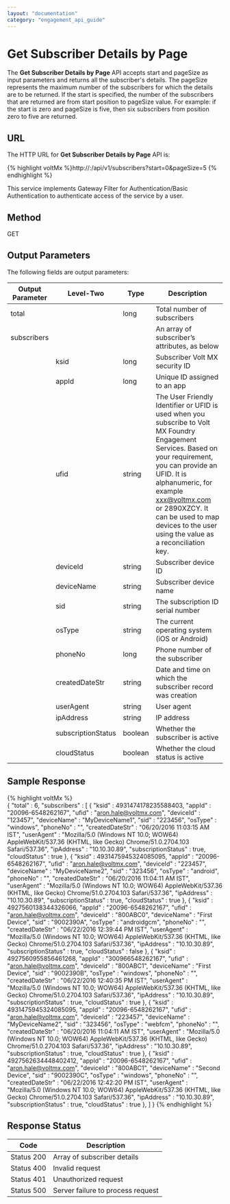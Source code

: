 ```yaml
---
layout: "documentation"
category: "engagement_api_guide"
---
```


# Get Subscriber Details by Page

The **Get Subscriber Details by Page** API accepts start and pageSize as input parameters and returns all the subscriber's details. The pageSize represents the maximum number of the subscribers for which the details are to be returned. If the start is specified, the number of the subscribers that are returned are from start position to pageSize value. For example: if the start is zero and pageSize is five, then six subscribers from position zero to five are returned.

## URL

The HTTP URL for **Get Subscriber Details by Page** API is:

{% highlight voltMx %}http://<host>:<port>/api/v1/subscribers?start=0&pageSize=5
{% endhighlight %}

This service implements Gateway Filter for Authentication/Basic Authentication to authenticate access of the service by a user.

## Method

GET

## Output Parameters

The following fields are output parameters:

| Output Parameter | Level-Two          | Type    | Description                                                                                                                                                                                                                                                                                                |
| ---------------- | ------------------ | ------- | ---------------------------------------------------------------------------------------------------------------------------------------------------------------------------------------------------------------------------------------------------------------------------------------------------------- |
| total            |                    | long    | Total number of subscribers                                                                                                                                                                                                                                                                                |
| subscribers      |                    |         | An array of subscriber’s attributes, as below                                                                                                                                                                                                                                                              |
|                  | ksid               | long    | Subscriber Volt MX security ID                                                                                                                                                                                                                                                                             |
|                  | appId              | long    | Unique ID assigned to an app                                                                                                                                                                                                                                                                               |
|                  | ufid               | string  | The User Friendly Identifier or UFID is used when you subscribe to Volt MX Foundry Engagement Services. Based on your requirement, you can provide an UFID. It is alphanumeric, for example xxx@voltmx.com or 2890XZCY. It can be used to map devices to the user using the value as a reconciliation key. |
|                  | deviceId           | string  | Subscriber device ID                                                                                                                                                                                                                                                                                       |
|                  | deviceName         | string  | Subscriber device name                                                                                                                                                                                                                                                                                     |
|                  | sid                | string  | The subscription ID serial number                                                                                                                                                                                                                                                                          |
|                  | osType             | string  | The current operating system (iOS or Android)                                                                                                                                                                                                                                                              |
|                  | phoneNo            | long    | Phone number of the subscriber                                                                                                                                                                                                                                                                             |
|                  | createdDateStr     | string  | Date and time on which the subscriber record was creation                                                                                                                                                                                                                                                  |
|                  | userAgent          | string  | User agent                                                                                                                                                                                                                                                                                                 |
|                  | ipAddress          | string  | IP address                                                                                                                                                                                                                                                                                                 |
|                  | subscriptionStatus | boolean | Whether the subscriber is active                                                                                                                                                                                                                                                                           |
|                  | cloudStatus        | boolean | Whether the cloud status is active                                                                                                                                                                                                                                                                         |

## Sample Response

{% highlight voltMx %}  
 {
"total" : 6,
"subscribers" : [ {
"ksid" : 4931474178235588403,
"appId" : "20096-6548262167",
"ufid" : "aron.hale@voltmx.com",
"deviceId" : "123457",
"deviceName" : "MyDeviceName1",
"sid" : "223456",
"osType" : "windows",
"phoneNo" : "",
"createdDateStr" : "06/20/2016 11:03:15 AM IST",
"userAgent" : "Mozilla/5.0 (Windows NT 10.0; WOW64) AppleWebKit/537.36 (KHTML, like Gecko) Chrome/51.0.2704.103 Safari/537.36",
"ipAddress" : "10.10.30.89",
"subscriptionStatus" : true,
"cloudStatus" : true
}, {
"ksid" : 4931475945324085095,
"appId" : "20096-6548262167",
"ufid" : "aron.hale@voltmx.com",
"deviceId" : "223457",
"deviceName" : "MyDeviceName2",
"sid" : "323456",
"osType" : "android",
"phoneNo" : "",
"createdDateStr" : "06/20/2016 11:04:11 AM IST",
"userAgent" : "Mozilla/5.0 (Windows NT 10.0; WOW64) AppleWebKit/537.36 (KHTML, like Gecko) Chrome/51.0.2704.103 Safari/537.36",
"ipAddress" : "10.10.30.89",
"subscriptionStatus" : true,
"cloudStatus" : true
}, {
"ksid" : 4927560138344326066,
"appId" : "20096-6548262167",
"ufid" : "aron.hale@voltmx.com",
"deviceId" : "800ABC0",
"deviceName" : "First Device",
"sid" : "9002390A",
"osType" : "androidgcm",
"phoneNo" : "",
"createdDateStr" : "06/22/2016 12:39:44 PM IST",
"userAgent" : "Mozilla/5.0 (Windows NT 10.0; WOW64) AppleWebKit/537.36 (KHTML, like Gecko) Chrome/51.0.2704.103 Safari/537.36",
"ipAddress" : "10.10.30.89",
"subscriptionStatus" : true,
"cloudStatus" : false
}, {
"ksid" : 4927560955856461268,
"appId" : "300966548262167",
"ufid" : "aron.hale@voltmx.com",
"deviceId" : "800ABC1",
"deviceName" : "First Device",
"sid" : "9002390B",
"osType" : "windows",
"phoneNo" : "",
"createdDateStr" : "06/22/2016 12:40:35 PM IST",
"userAgent" : "Mozilla/5.0 (Windows NT 10.0; WOW64) AppleWebKit/537.36 (KHTML, like Gecko) Chrome/51.0.2704.103 Safari/537.36",
"ipAddress" : "10.10.30.89",
"subscriptionStatus" : true,
"cloudStatus" : true
}, {
"ksid" : 4931475945324085095,
"appId" : "20096-6548262167",
"ufid" : "aron.hale@voltmx.com",
"deviceId" : "223457",
"deviceName" : "MyDeviceName2",
"sid" : "323456",
"osType" : "webfcm",
"phoneNo" : "",
"createdDateStr" : "06/20/2016 11:04:11 AM IST",
"userAgent" : "Mozilla/5.0 (Windows NT 10.0; WOW64) AppleWebKit/537.36 (KHTML, like Gecko) Chrome/51.0.2704.103 Safari/537.36",
"ipAddress" : "10.10.30.89",
"subscriptionStatus" : true,
"cloudStatus" : true
}, {
"ksid" : 4927562634448402412,
"appId" : "20096-6548262167",
"ufid" : "aron.hale@voltmx.com",
"deviceId" : "800ABC1",
"deviceName" : "Second Device",
"sid" : "9002390C",
"osType" : "windows",
"phoneNo" : "",
"createdDateStr" : "06/22/2016 12:42:20 PM IST",
"userAgent" : "Mozilla/5.0 (Windows NT 10.0; WOW64) AppleWebKit/537.36 (KHTML, like Gecko) Chrome/51.0.2704.103 Safari/537.36",
"ipAddress" : "10.10.30.89",
"subscriptionStatus" : true,
"cloudStatus" : true
}, ]
}
{% endhighlight %}

## Response Status

| Code       | Description                       |
| ---------- | --------------------------------- |
| Status 200 | Array of subscriber details       |
| Status 400 | Invalid request                   |
| Status 401 | Unauthorized request              |
| Status 500 | Server failure to process request |
